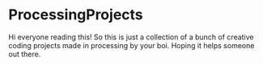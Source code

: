 # ProcessingProjects
Hi everyone reading this!
So this is just a collection of a bunch of creative coding projects made in processing by your boi. Hoping it helps someone out there.
